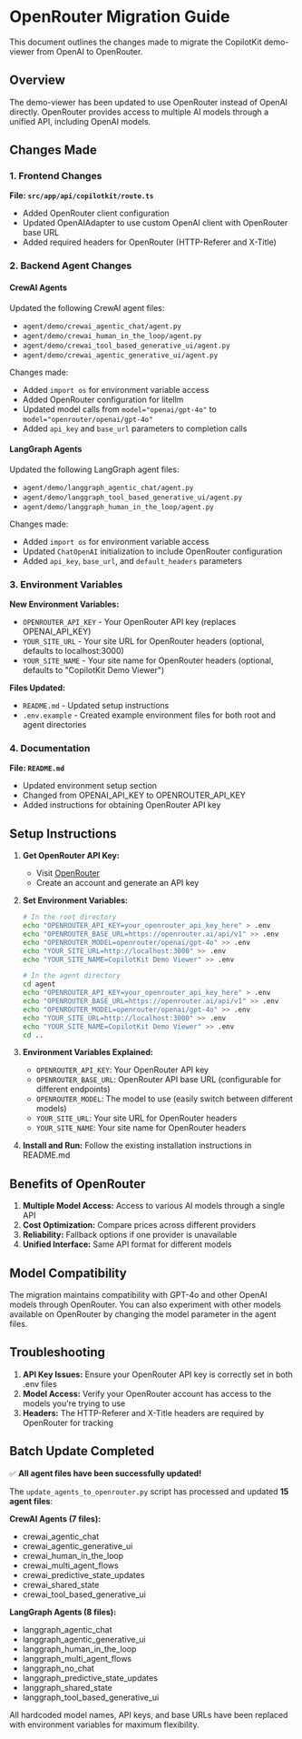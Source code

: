 # OpenRouter Migration Guide

This document outlines the changes made to migrate the CopilotKit demo-viewer from OpenAI to OpenRouter.

## Overview

The demo-viewer has been updated to use OpenRouter instead of OpenAI directly. OpenRouter provides access to multiple AI models through a unified API, including OpenAI models.

## Changes Made

### 1. Frontend Changes

**File: `src/app/api/copilotkit/route.ts`**

- Added OpenRouter client configuration
- Updated OpenAIAdapter to use custom OpenAI client with OpenRouter base URL
- Added required headers for OpenRouter (HTTP-Referer and X-Title)

### 2. Backend Agent Changes

#### CrewAI Agents

Updated the following CrewAI agent files:

- `agent/demo/crewai_agentic_chat/agent.py`
- `agent/demo/crewai_human_in_the_loop/agent.py`
- `agent/demo/crewai_tool_based_generative_ui/agent.py`
- `agent/demo/crewai_agentic_generative_ui/agent.py`

Changes made:

- Added `import os` for environment variable access
- Added OpenRouter configuration for litellm
- Updated model calls from `model="openai/gpt-4o"` to `model="openrouter/openai/gpt-4o"`
- Added `api_key` and `base_url` parameters to completion calls

#### LangGraph Agents

Updated the following LangGraph agent files:

- `agent/demo/langgraph_agentic_chat/agent.py`
- `agent/demo/langgraph_tool_based_generative_ui/agent.py`
- `agent/demo/langgraph_human_in_the_loop/agent.py`

Changes made:

- Added `import os` for environment variable access
- Updated `ChatOpenAI` initialization to include OpenRouter configuration
- Added `api_key`, `base_url`, and `default_headers` parameters

### 3. Environment Variables

**New Environment Variables:**

- `OPENROUTER_API_KEY` - Your OpenRouter API key (replaces OPENAI_API_KEY)
- `YOUR_SITE_URL` - Your site URL for OpenRouter headers (optional, defaults to localhost:3000)
- `YOUR_SITE_NAME` - Your site name for OpenRouter headers (optional, defaults to "CopilotKit Demo Viewer")

**Files Updated:**

- `README.md` - Updated setup instructions
- `.env.example` - Created example environment files for both root and agent directories

### 4. Documentation

**File: `README.md`**

- Updated environment setup section
- Changed from OPENAI_API_KEY to OPENROUTER_API_KEY
- Added instructions for obtaining OpenRouter API key

## Setup Instructions

1. **Get OpenRouter API Key:**

   - Visit [OpenRouter](https://openrouter.ai/)
   - Create an account and generate an API key

2. **Set Environment Variables:**

   ```bash
   # In the root directory
   echo "OPENROUTER_API_KEY=your_openrouter_api_key_here" > .env
   echo "OPENROUTER_BASE_URL=https://openrouter.ai/api/v1" >> .env
   echo "OPENROUTER_MODEL=openrouter/openai/gpt-4o" >> .env
   echo "YOUR_SITE_URL=http://localhost:3000" >> .env
   echo "YOUR_SITE_NAME=CopilotKit Demo Viewer" >> .env

   # In the agent directory
   cd agent
   echo "OPENROUTER_API_KEY=your_openrouter_api_key_here" > .env
   echo "OPENROUTER_BASE_URL=https://openrouter.ai/api/v1" >> .env
   echo "OPENROUTER_MODEL=openrouter/openai/gpt-4o" >> .env
   echo "YOUR_SITE_URL=http://localhost:3000" >> .env
   echo "YOUR_SITE_NAME=CopilotKit Demo Viewer" >> .env
   cd ..
   ```

3. **Environment Variables Explained:**

   - `OPENROUTER_API_KEY`: Your OpenRouter API key
   - `OPENROUTER_BASE_URL`: OpenRouter API base URL (configurable for different endpoints)
   - `OPENROUTER_MODEL`: The model to use (easily switch between different models)
   - `YOUR_SITE_URL`: Your site URL for OpenRouter headers
   - `YOUR_SITE_NAME`: Your site name for OpenRouter headers

4. **Install and Run:**
   Follow the existing installation instructions in README.md

## Benefits of OpenRouter

1. **Multiple Model Access:** Access to various AI models through a single API
2. **Cost Optimization:** Compare prices across different providers
3. **Reliability:** Fallback options if one provider is unavailable
4. **Unified Interface:** Same API format for different models

## Model Compatibility

The migration maintains compatibility with GPT-4o and other OpenAI models through OpenRouter. You can also experiment with other models available on OpenRouter by changing the model parameter in the agent files.

## Troubleshooting

1. **API Key Issues:** Ensure your OpenRouter API key is correctly set in both .env files
2. **Model Access:** Verify your OpenRouter account has access to the models you're trying to use
3. **Headers:** The HTTP-Referer and X-Title headers are required by OpenRouter for tracking

## Batch Update Completed

✅ **All agent files have been successfully updated!**

The `update_agents_to_openrouter.py` script has processed and updated **15 agent files**:

**CrewAI Agents (7 files):**

- crewai_agentic_chat
- crewai_agentic_generative_ui
- crewai_human_in_the_loop
- crewai_multi_agent_flows
- crewai_predictive_state_updates
- crewai_shared_state
- crewai_tool_based_generative_ui

**LangGraph Agents (8 files):**

- langgraph_agentic_chat
- langgraph_agentic_generative_ui
- langgraph_human_in_the_loop
- langgraph_multi_agent_flows
- langgraph_no_chat
- langgraph_predictive_state_updates
- langgraph_shared_state
- langgraph_tool_based_generative_ui

All hardcoded model names, API keys, and base URLs have been replaced with environment variables for maximum flexibility.
